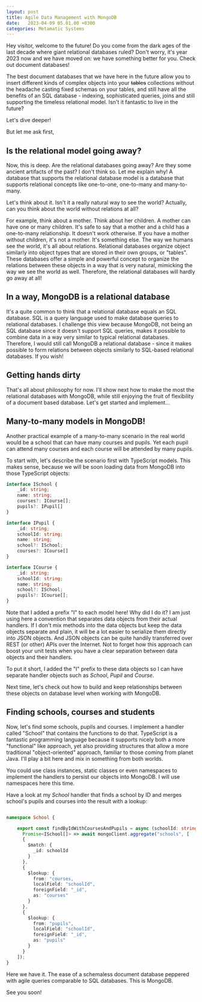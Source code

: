 ```yaml
---
layout: post
title: Agile Data Management with MongoDB 
date:   2023-04-09 05.01.00 +0300
categories: Metamatic Systems
---
```


Hey visitor, welcome to the future! Do you come from the 
dark ages of the last decade where giant relational databases ruled?
Don't worry, it's year 2023 now and we have moved on: we have something 
better for you. Check out document databases! 

The best document databases that we have here in the future allow you to 
insert different kinds of complex objects into your ~~tables~~ collections 
without the headache casting fixed schemas on your tables, and still have all the benefits
of an SQL database - indexing, sophisticated queries, joins and still supporting
the timeless relational model. Isn't it fantastic to live in the future?

Let's dive deeper!

But let me ask first, 

## Is the relational model going away?

Now, this is deep. Are the relational databases going
away? Are they some ancient artifacts of the past? I don't think so. Let me explain why!
A database that supports the relational database model is a database
that supports relational concepts like one-to-one, one-to-many and many-to-many.

Let's think about it. Isn't it a really natural way to see the world? Actually,
can you think about the world without relations at all?

For example, think about a mother. Think about her children. A mother can have one
or many children. It's safe to say that a mother and a child has a one-to-many 
relationship. It doesn't work otherwise. If you have a mother without children,
it's not a mother. It's something else. The way we humans see the world,
it's all about relations. Relational databases organize object similarly
into object types that are stored in their own groups, or "tables". These
databases offer a simple and powerful concept to organize the relations 
between these objects in a way that is very natural, mimicking the way 
we see the world as well. Therefore, the relational databases will hardly go away at all!

## In a way, MongoDB is a relational database

It's a quite common to think that a relational database equals an SQL database.
SQL is a query language used to make database queries to relational databases.
I challenge this view because MongoDB, not being an SQL database since it doesn't
support SQL queries, makes it possible to combine data in a way very
similar to typical relational databases. Therefore, I would still call MongoDB a relational
database - since it makes possible to form relations between objects similarly
to SQL-based relational databases. If you wish!

## Getting hands dirty

That's all about philosophy for now. I'll show next how to make the most the 
relational databases with MongoDB, while still enjoying the fruit of flexibility of a document
based database. Let's get started and implement...

## Many-to-many models in MongoDB!

Another practical example of a many-to-many scenario in the real world would
be a school that can have many courses and pupils. Yet each pupil can attend 
many courses and each course will be attended by many pupils.

To start with, let's describe the scenario first with TypeScript models. 
This makes sense, because we will be soon loading data from MongoDB into those
TypeScript objects:

```TypeScript
interface ISchool {
    _id: string;
    name: string;
    courses?: ICourse[];
    pupils?: IPupil[]
}

interface IPupil {
    _id: string;
    schoolId: string;
    name: string;
    school?: ISchool;
    courses?: ICourse[]
}

interface ICourse {
    _id: string;
    schoolId: string; 
    name: string;
    school?: ISchool;
    pupils?: ICourse[];
}
```

Note that I added a prefix "I" to each model here! Why did I do it?
I am just using here a convention that separates data objects from their
actual handlers. If I don't mix methods into the data objects but keep the
data objects separate and plain, it will be a lot easier to serialize them
directly into JSON objects. And JSON objects can be quite handily transferred
over REST (or other) APIs over the Internet. Not to forget how this approach can boost
your unit tests when you have a clear separation between data objects and their handlers.

To put it short, I added the "I" prefix to these data objects so I can
have separate handler objects such as *School*, *Pupil* and *Course*. 

Next time, let's check out how to build and keep relationships between these 
objects on database level when working with MongoDB.

## Finding schools, courses and students

Now, let's find some schools, pupils and courses. I implement a handler called "School"
that contains the functions to do that. TypeScript is a fantastic programming language
because it supports nicely both a more "functional" like approach, yet also providing
structures that allow a more traditional "object-oriented" approach, familiar to those
coming from planet Java. I'll play a bit here and mix in something from both worlds.

You could use class instances, static classes or even namespaces to implement the handlers 
to persist our objects into MongoDB. I will use namespaces here this time. 

Have a look at my *School* handler that finds a school by ID and merges school's pupils and courses
into the result with a lookup:

```TypeScript

namespace School {

	export const findByIdWithCoursesAndPupils = async (schoolId: string): 
	  Promise<ISchool[]> => await mongoClient.aggregate("schools", [
	  {
		$match: {
		  _id: schoolId
		}
	  },
	  {
		$lookup: {
		  from: "courses,
		  localField: "schoolId",
		  foreignField: "_id",
		  as: "courses"
		}
	  },
	  {
		$lookup: {
		  from: "pupils",
		  localField: "schoolId",
		  foreignField: "_id",
		  as: "pupils"
		}
	  }
	]);
}

```

Here we have it. The ease of a schemaless document database peppered with agile 
queries comparable to SQL databases. This is MongoDB.

See you soon!



